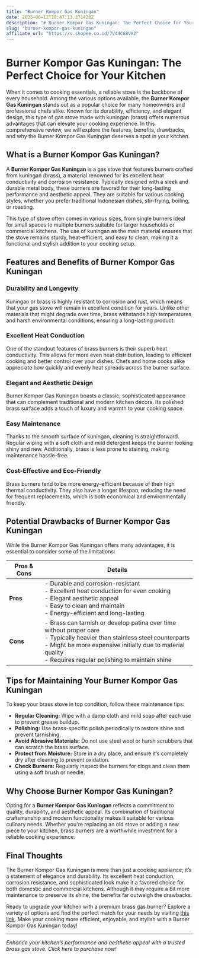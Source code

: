 ```yaml
---
title: "Burner Kompor Gas Kuningan"
date: 2025-06-12T18:47:13.271428Z
description: "# Burner Kompor Gas Kuningan: The Perfect Choice for Your Kitchen..."
slug: "burner-kompor-gas-kuningan"
affiliate_url: "https://s.shopee.co.id/7V44C68VX2"
---
```

# Burner Kompor Gas Kuningan: The Perfect Choice for Your Kitchen

When it comes to cooking essentials, a reliable stove is the backbone of every household. Among the various options available, the **Burner Kompor Gas Kuningan** stands out as a popular choice for many homeowners and professional chefs alike. Known for its durability, efficiency, and elegant design, this type of gas stove made with kuningan (brass) offers numerous advantages that can elevate your cooking experience. In this comprehensive review, we will explore the features, benefits, drawbacks, and why the Burner Kompor Gas Kuningan deserves a spot in your kitchen.

## What is a Burner Kompor Gas Kuningan?

A **Burner Kompor Gas Kuningan** is a gas stove that features burners crafted from kuningan (brass), a material renowned for its excellent heat conductivity and corrosion resistance. Typically designed with a sleek and durable metal body, these burners are favored for their long-lasting performance and aesthetic appeal. They are suitable for various cooking styles, whether you prefer traditional Indonesian dishes, stir-frying, boiling, or roasting.

This type of stove often comes in various sizes, from single burners ideal for small spaces to multiple burners suitable for larger households or commercial kitchens. The use of kuningan as the main material ensures that the stove remains sturdy, heat-efficient, and easy to clean, making it a functional and stylish addition to your cooking setup.

## Features and Benefits of Burner Kompor Gas Kuningan

### Durability and Longevity

Kuningan or brass is highly resistant to corrosion and rust, which means that your gas stove will remain in excellent condition for years. Unlike other materials that might degrade over time, brass withstands high temperatures and harsh environmental conditions, ensuring a long-lasting product.

### Excellent Heat Conduction

One of the standout features of brass burners is their superb heat conductivity. This allows for more even heat distribution, leading to efficient cooking and better control over your dishes. Chefs and home cooks alike appreciate how quickly and evenly heat spreads across the burner surface.

### Elegant and Aesthetic Design

Burner Kompor Gas Kuningan boasts a classic, sophisticated appearance that can complement traditional and modern kitchen décors. Its polished brass surface adds a touch of luxury and warmth to your cooking space.

### Easy Maintenance

Thanks to the smooth surface of kuningan, cleaning is straightforward. Regular wiping with a soft cloth and mild detergent keeps the burner looking shiny and new. Additionally, brass is less prone to staining, making maintenance hassle-free.

### Cost-Effective and Eco-Friendly

Brass burners tend to be more energy-efficient because of their high thermal conductivity. They also have a longer lifespan, reducing the need for frequent replacements, which is both economical and environmentally friendly.

## Potential Drawbacks of Burner Kompor Gas Kuningan

While the Burner Kompor Gas Kuningan offers many advantages, it is essential to consider some of the limitations:

| **Pros & Cons** | **Details** |
|------------------|-------------|
| **Pros** | - Durable and corrosion-resistant <br> - Excellent heat conduction for even cooking <br> - Elegant aesthetic appeal <br> - Easy to clean and maintain <br> - Energy-efficient and long-lasting |
| **Cons** | - Brass can tarnish or develop patina over time without proper care <br> - Typically heavier than stainless steel counterparts <br> - Might be more expensive initially due to material quality <br> - Requires regular polishing to maintain shine |

## Tips for Maintaining Your Burner Kompor Gas Kuningan

To keep your brass stove in top condition, follow these maintenance tips:

- **Regular Cleaning:** Wipe with a damp cloth and mild soap after each use to prevent grease buildup.
- **Polishing:** Use brass-specific polish periodically to restore shine and prevent tarnishing.
- **Avoid Abrasive Materials:** Do not use steel wool or harsh scrubbers that can scratch the brass surface.
- **Protect from Moisture:** Store in a dry place, and ensure it’s completely dry after cleaning to prevent oxidation.
- **Check Burners:** Regularly inspect the burners for clogs and clean them using a soft brush or needle.

## Why Choose Burner Kompor Gas Kuningan?

Opting for a **Burner Kompor Gas Kuningan** reflects a commitment to quality, durability, and aesthetic appeal. Its combination of traditional craftsmanship and modern functionality makes it suitable for various culinary needs. Whether you're replacing an old stove or adding a new piece to your kitchen, brass burners are a worthwhile investment for a reliable cooking experience.

## Final Thoughts

The Burner Kompor Gas Kuningan is more than just a cooking appliance; it’s a statement of elegance and durability. Its excellent heat conduction, corrosion resistance, and sophisticated look make it a favored choice for both domestic and commercial kitchens. Although it may require a bit more maintenance to preserve its shine, the benefits far outweigh the drawbacks.

Ready to upgrade your kitchen with a premium brass gas burner? Explore a variety of options and find the perfect match for your needs by visiting [this link](https://s.shopee.co.id/7V44C68VX2). Make your cooking more efficient, enjoyable, and stylish with a Burner Kompor Gas Kuningan today!

---

*Enhance your kitchen’s performance and aesthetic appeal with a trusted brass gas stove. Click here to purchase now!*